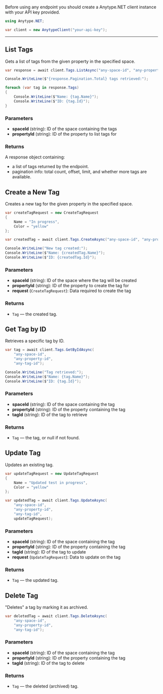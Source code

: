 Before using any endpoint you should create a Anytype.NET client instance with your API key provided.

```csharp
using Anytype.NET;

var client = new AnytypeClient("your-api-key");
```

---

## List Tags

Gets a list of tags from the given property in the specified space.

```csharp
var response = await client.Tags.ListAsync("any-space-id", "any-property-id");

Console.WriteLine($"{response.Pagination.Total} tags retrieved:");

foreach (var tag in response.Tags)
{
    Console.WriteLine($"Name: {tag.Name}");
    Console.WriteLine($"ID: {tag.Id}");
}
```

### Parameters

- **spaceId** (string): ID of the space containing the tags
- **propertyId** (string): ID of the property to list tags for

### Returns

A response object containing:
- a list of tags returned by the endpoint.
- pagination info: total count, offset, limit, and whether more tags are available.

## Create a New Tag

Creates a new tag for the given property in the specified space.

```csharp
var createTagRequest = new CreateTagRequest
{
    Name = "In progress",
    Color = "yellow"
};

var createdTag = await client.Tags.CreateAsync("any-space-id", "any-property-id", createTagRequest);

Console.WriteLine("New tag created:");
Console.WriteLine($"Name: {createdTag.Name}");
Console.WriteLine($"ID: {createdTag.Id}");
```

### Parameters

- **spaceId** (string): ID of the space where the tag will be created
- **propertyId** (string): ID of the property to create the tag for
- **request** (`CreateTagRequest`): Data required to create the tag

### Returns

- `Tag` — the created tag.

## Get Tag by ID

Retrieves a specific tag by ID.

```csharp
var tag = await client.Tags.GetByIdAsync(
	"any-space-id", 
	"any-property-id", 
	"any-tag-id");

Console.WriteLine("Tag retrieved:");
Console.WriteLine($"Name: {tag.Name}");
Console.WriteLine($"ID: {tag.Id}");
```

### Parameters

- **spaceId** (string): ID of the space containing the tag
- **propertyId** (string): ID of the property containing the tag
- **tagId** (string): ID of the tag to retrieve

### Returns

- `Tag` — the tag, or null if not found.

## Update Tag

Updates an existing tag.

```csharp
var updateTagRequest = new UpdateTagRequest
{
    Name = "Updated test in progress",
    Color = "yellow"
};

var updatedTag = await client.Tags.UpdateAsync(
    "any-space-id",
    "any-property-id",
    "any-tag-id",
    updateTagRequest);
```

### Parameters

- **spaceId** (string): ID of the space containing the tag
- **propertyId** (string): ID of the property containing the tag
- **tagId** (string): ID of the tag to update
- **request** (`UpdateTagRequest`): Data to update on the tag

### Returns

- `Tag` — the updated tag.

## Delete Tag

"Deletes" a tag by marking it as archived.

```csharp
var deletedTag = await client.Tags.DeleteAsync(
	"any-space-id", 
	"any-property-id", 
	"any-tag-id");
```

### Parameters

- **spaceId** (string): ID of the space containing the tag
- **propertyId** (string): ID of the property containing the tag
- **tagId** (string): ID of the tag to delete

### Returns

- `Tag` — the deleted (archived) tag.